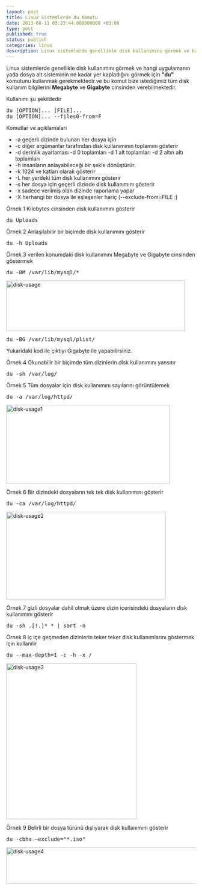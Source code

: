 ```yaml
---
layout: post
title: Linux Sistemlerde du Komutu
date: 2013-08-11 03:23:44.000000000 +03:00
type: post
published: true
status: publish
categories: linux
description: Linux sistemlerde genellikle disk kullanımını görmek ve hangi uygulamanın yada dosya alt sisteminin ne kadar yer kapladığını görmek için
---
```

<p>Linux sistemlerde genellikle disk kullanımını görmek ve hangi uygulamanın yada dosya alt sisteminin ne kadar yer kapladığını görmek için <strong>"du"</strong> komutunu kullanmak gerekmektedir.ve bu komut bize istediğimiz tüm disk kullanım bilgilerini <strong>Megabyte</strong> ve <strong>Gigabyte</strong> cinsinden verebilmektedir.</p>
<p>Kullanımı şu şekildedir</p>
<pre class="lang:default decode:true">du [OPTION]... [FILE]...
du [OPTION]... --files0-from=F</pre>
<p>Komutlar ve açıklamaları</p>
<ul>
<li>-a geçerli dizinde bulunan her dosya için</li>
<li>-c diğer argümanlar tarafından disk kullanımının toplamını gösterir</li>
<li>-d derinlik ayarlaması -d 0 toplamları -d 1 alt toplamları -d 2 altın altı toplamları</li>
<li>-h insanların anlayabileceği bir şekle dönüştürür.</li>
<li>-k 1024 ve katları olarak gösterir</li>
<li>-L her yerdeki tüm disk kullanımını gösterir</li>
<li>-s her dosya için geçerli dizinde disk kullanımını gösterir</li>
<li>-x sadece verilmiş olan dizinde raporlama yapar</li>
<li>-X herhangi bir dosya ile eşleşenler hariç (--exclude-from=FILE :)</li>
</ul>
<p>Örnek 1 Kilobytes cinsinden disk kullanımını gösterir</p>
<pre class="lang:default decode:true">du Uploads</pre>
<p>Örnek 2 Anlaşılabilir bir biçimde disk kullanımını gösterir</p>
<pre class="lang:default decode:true">du -h Uploads</pre>
<p>Örnek 3 verilen konumdaki disk kullanımını Megabyte ve Gigabyte cinsinden göstermek</p>
<pre class="lang:default decode:true">du -BM /var/lib/mysql/*</pre>
<p><a href="https://mertcangokgoz.com/wp-content/uploads/2013/08/disk-usage5.jpg"><img class="alignnone size-full wp-image-189" src="{{ site.baseurl }}/assets/disk-usage5.jpg" alt="disk-usage" width="474" height="134" /></a></p>
<pre class="lang:default decode:true">du -BG /var/lib/mysql/plist/</pre>
<p>Yukaridaki kod ile çıktıyı Gigabyte ile yapabilirsiniz.</p>
<p>Örnek 4 Okunabilir bir biçimde tüm dizinlerin disk kullanımını yansıtır</p>
<pre class="lang:default decode:true">du -sh /var/log/</pre>
<p>Örnek 5 Tüm dosyalar için disk kullanımını sayılarını görüntülemek</p>
<pre class="lang:default decode:true">du -a /var/log/httpd/</pre>
<p><a href="https://mertcangokgoz.com/wp-content/uploads/2013/08/disk-usage11.jpg"><img class="alignnone size-full wp-image-190" src="{{ site.baseurl }}/assets/disk-usage11.jpg" alt="disk-usage1" width="435" height="209" /></a></p>
<p>Örnek 6 Bir dizindeki dosyaların tek tek disk kullanımını gösterir</p>
<pre class="lang:default decode:true">du -ca /var/log/httpd/</pre>
<p><a href="https://mertcangokgoz.com/wp-content/uploads/2013/08/disk-usage21.jpg"><img class="alignnone size-full wp-image-191" src="{{ site.baseurl }}/assets/disk-usage21.jpg" alt="disk-usage2" width="424" height="233" /></a></p>
<p>Örnek 7 gizli dosyalar dahil olmak üzere dizin içerisindeki dosyaların disk kullanımını gösterir</p>
<pre class="lang:default decode:true">du -sh .[!.]* * | sort -n</pre>
<p>Örnek 8 iç içe geçmeden dizinlerin teker teker disk kullanımlarını göstermek için kullanılır</p>
<pre class="lang:default decode:true">du --max-depth=1 -c -h -x /</pre>
<p><a href="https://mertcangokgoz.com/wp-content/uploads/2013/08/disk-usage31.jpg"><img class="alignnone size-full wp-image-192" src="{{ site.baseurl }}/assets/disk-usage31.jpg" alt="disk-usage3" width="346" height="415" /></a></p>
<p>Örnek 9 Belirli bir dosya türünü dışlıyarak disk kullanımını gösterir</p>
<pre class="lang:default decode:true">du -cbha –exclude="*.iso"</pre>
<p><a href="https://mertcangokgoz.com/wp-content/uploads/2013/08/disk-usage41.jpg"><img class="alignnone size-full wp-image-193" src="{{ site.baseurl }}/assets/disk-usage41.jpg" alt="disk-usage4" width="523" height="97" /></a></p>
